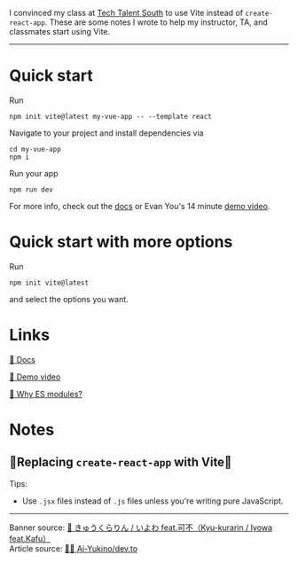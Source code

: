 I convinced my class at [Tech Talent South](https://www.techtalentsouth.com/) to use Vite instead of `create-react-app`. These are some notes I wrote to help my instructor, TA, and classmates start using Vite.

---

# Quick start

Run

```
npm init vite@latest my-vue-app -- --template react
```

Navigate to your project and install dependencies via

```
cd my-vue-app
npm i
```

Run your app

```
npm run dev
```

For more info, check out the [docs](https://vitejs.dev/guide/#trying-vite-online) or Evan You's 14 minute [demo video](https://www.youtube.com/watch?v=DkGV5F4XnfQ).

# Quick start with more options

Run

```
npm init vite@latest
```

and select the options you want.

# Links

[📝 Docs](https://vitejs.dev/guide/#trying-vite-online)

[🎥 Demo video](https://www.youtube.com/watch?v=DkGV5F4XnfQ)

[👥 Why ES modules?](https://hacks.mozilla.org/2018/03/es-modules-a-cartoon-deep-dive/)

# Notes

## 👀Replacing `create-react-app` with Vite👀

Tips:

- Use `.jsx` files instead of `.js` files unless you're writing pure JavaScript.

---

Banner source: [🎥 きゅうくらりん / いよわ feat.可不（Kyu-kurarin / Iyowa feat.Kafu）](https://www.youtube.com/watch?v=2b1IexhKPz4&t=79s)  
Article source: [🐙🐱 Ai-Yukino/dev.to](https://github.com/Ai-Yukino/dev.to/tree/main/10-20-21-Wednesday-1)
